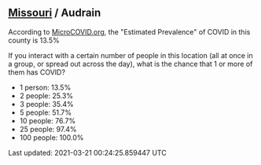 
## [Missouri](/united-states/missouri) / Audrain

According to [MicroCOVID.org](http://microcovid.org),
the "Estimated Prevalence" of COVID in this county is 13.5%

If you interact with a certain number of people in this location
(all at once in a group, or spread out across the day), what is the chance that
1 or more of them has COVID?

- 1 person: 13.5%
- 2 people: 25.3%
- 3 people: 35.4%
- 5 people: 51.7%
- 10 people: 76.7%
- 25 people: 97.4%
- 100 people: 100.0%

Last updated: 2021-03-21 00:24:25.859447 UTC
